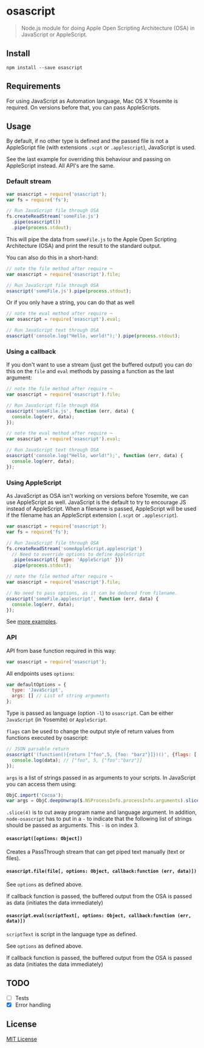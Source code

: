 osascript
===

> Node.js module for doing Apple Open Scripting Architecture (OSA) in JavaScript or AppleScript.

## Install
```
npm install --save osascript
```

## Requirements

For using JavaScript as Automation language, Mac OS X Yosemite is required.
On versions before that, you can pass AppleScripts.

## Usage

By default, if no other type is defined and the passed file is not a AppleScript
file (with extensions `.scpt` or `.applescript`), JavaScript is used.

See the last example for overriding this behaviour and passing on AppleScript
instead. All API's are the same.

### Default stream

```javascript
var osascript = require('osascript');
var fs = require('fs');

// Run JavaScript file through OSA
fs.createReadStream('someFile.js')
  .pipe(osascript())
  .pipe(process.stdout);
```

This will pipe the data from `someFile.js` to the Apple Open Scripting Architecture (OSA)
and print the result to the standard output.

You can also do this in a short-hand:

```javascript
// note the file method after require ¬
var osascript = require('osascript').file;

// Run JavaScript file through OSA
osascript('someFile.js').pipe(process.stdout);
```

Or if you only have a string, you can do that as well
```javascript
// note the eval method after require ¬
var osascript = require('osascript').eval;

// Run JavaScript text through OSA
osascript('console.log("Hello, world!");').pipe(process.stdout);
```

### Using a callback

If you don't want to use a stream (just get the buffered output)
you can do this on the `file` and `eval` methods by passing a
function as the last argument:

```javascript
// note the file method after require ¬
var osascript = require('osascript').file;

// Run JavaScript file through OSA
osascript('someFile.js', function (err, data) {
  console.log(err, data);
});
```

```javascript
// note the eval method after require ¬
var osascript = require('osascript').eval;

// Run JavaScript text through OSA
osascript('console.log("Hello, world!");', function (err, data) {
  console.log(err, data);
});
```

### Using AppleScript

As JavaScript as OSA isn't working on versions before Yosemite,
we can use AppleScript as well. JavaScript is the default
to try to encourage JS instead of AppleScript. When
a filename is passed, AppleScript will be used if the filename
has an AppleScript extension (`.scpt` or `.applescript`).


```javascript
var osascript = require('osascript');
var fs = require('fs');

// Run JavaScript file through OSA
fs.createReadStream('someAppleScript.applescript')
  // Need to override options to define AppleScript
  .pipe(osascript({ type: 'AppleScript' }))
  .pipe(process.stdout);
```

```javascript
// note the file method after require ¬
var osascript = require('osascript').file;

// No need to pass options, as it can be deduced from filename.
osascript('someFile.applescript', function (err, data) {
  console.log(err, data);
});
```

See [more examples](./examples).

### API

API from base function required in this way:

```javascript
var osascript = require('osascript');
```

All endpoints uses `options`:

```javascript
var defaultOptions = {
  type: 'JavaScript',
  args: [] // List of string arguments
};
```

Type is passed as language (option `-l`) to `osascript`.
Can be either `JavaScript` (in Yosemite) or `AppleScript`.

`flags` can be used to change the output style of return values from functions executed by osascript:

```js
// JSON parsable return
osascript('(function(){return ["foo",5, {foo: "barz"}]})()', {flags: ['-s', 's']}, function (data) {
  console.log(data); // ["foo", 5, {"foo":"barz"}]
});
```

`args` is a list of strings passed in as arguments to your scripts. In JavaScript
you can access them using:

```js
ObjC.import('Cocoa');
var args = ObjC.deepUnwrap($.NSProcessInfo.processInfo.arguments).slice(4);
```

`.slice(4)` is to cut away program name and language argument. In addition,
`node-osascript` has to put in a `-` to indicate that the following list of
strings should be passed as arguments.  This `-` is on index 3.

#### `osascript([options: Object])`

Creates a PassThrough stream that can get piped text manually
(text or files).

#### `osascript.file(file[, options: Object, callback:function (err, data)])`
See `options` as defined above.

If callback function is passed, the buffered output from
the OSA is passed as data (initiates the data immediately)

#### `osascript.eval(scriptText[, options: Object, callback:function (err, data)])`
`scriptText` is script in the language type as defined.

See `options` as defined above.

If callback function is passed, the buffered output from
the OSA is passed as data (initiates the data immediately)

## TODO

* [ ] Tests
* [x] Error handling

## License

[MIT License](LICENSE)
